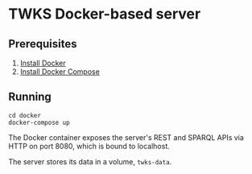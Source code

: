 # TWKS Docker-based server

## Prerequisites

1. [Install Docker](https://docs.docker.com/v17.12/install/)
1. [Install Docker Compose](https://docs.docker.com/compose/install/)

## Running

    cd docker
    docker-compose up

The Docker container exposes the server's REST and SPARQL APIs via HTTP on port 8080, which is bound to localhost.

The server stores its data in a volume, `twks-data`.
